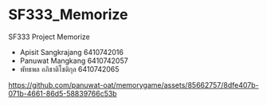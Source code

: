 #  SF333_Memorize
SF333 Project Memorize

- Apisit Sangkrajang 6410742016
- Panuwat Mangkang 6410742057
- พัทธพล อภิชาติโชติกุล 6410742065
  

https://github.com/panuwat-oat/memorygame/assets/85662757/8dfe407b-071b-4661-86d5-58839766c53b

